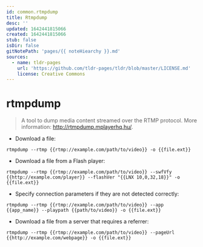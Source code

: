 ```yaml
---
id: common.rtmpdump
title: Rtmpdump
desc: ''
updated: 1642441815066
created: 1642441815066
stub: false
isDir: false
gitNotePath: 'pages/{{ noteHiearchy }}.md'
sources:
  - name: tldr-pages
    url: 'https://github.com/tldr-pages/tldr/blob/master/LICENSE.md'
    license: Creative Commons
---
```

# rtmpdump

> A tool to dump media content streamed over the RTMP protocol.
> More information: <http://rtmpdump.mplayerhq.hu/>.

- Download a file:

`rtmpdump --rtmp {{rtmp://example.com/path/to/video}} -o {{file.ext}}`

- Download a file from a Flash player:

`rtmpdump --rtmp {{rtmp://example.com/path/to/video}} --swfVfy {{http://example.com/player}} --flashVer "{{LNX 10,0,32,18}}" -o {{file.ext}}`

- Specify connection parameters if they are not detected correctly:

`rtmpdump --rtmp {{rtmp://example.com/path/to/video}} --app {{app_name}} --playpath {{path/to/video}} -o {{file.ext}}`

- Download a file from a server that requires a referrer:

`rtmpdump --rtmp {{rtmp://example.com/path/to/video}} --pageUrl {{http://example.com/webpage}} -o {{file.ext}}`

